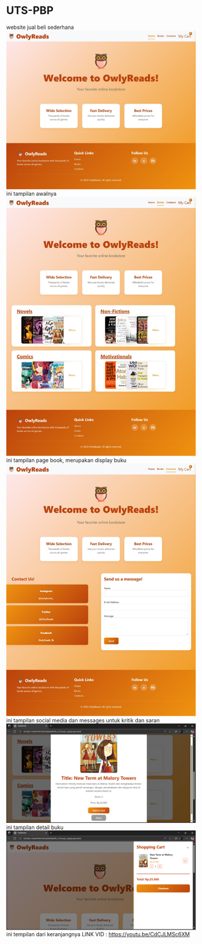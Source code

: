 # UTS-PBP
website jual beli sederhana 
![alt text](https://github.com/yeay-0/UTS-PBP/blob/main/screenshots/Screenshot_23-10-2025_202128_127.0.0.1.jpeg)
ini tampilan awalnya
![alt text](https://github.com/yeay-0/UTS-PBP/blob/main/screenshots/Screenshot_23-10-2025_20222_127.0.0.1.jpeg)
ini tampilan page book, merupakan display buku
![alt text](https://github.com/yeay-0/UTS-PBP/blob/main/screenshots/Screenshot_23-10-2025_202226_127.0.0.1.jpeg)
ini tampilan social media dan messages untuk kritik dan saran
![alt text](https://github.com/yeay-0/UTS-PBP/blob/main/screenshots/Screenshot%202025-10-23%20202324.png)
ini tampilan detail buku
![alt text](https://github.com/yeay-0/UTS-PBP/blob/main/screenshots/Screenshot%202025-10-23%20202337.png)
ini tempilan dari keranjangnya
LINK VID : https://youtu.be/CdCJLMSc6XM

